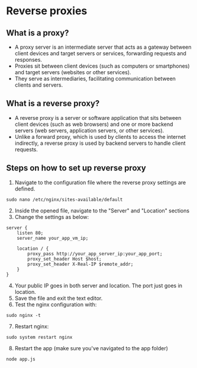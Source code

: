# Reverse proxies

## What is a proxy?

- A proxy server is an intermediate server that acts as a gateway between client devices and target servers or services, forwarding requests and responses.
- Proxies sit between client devices (such as computers or smartphones) and target servers (websites or other services).
- They serve as intermediaries, facilitating communication between clients and servers.

## What is a reverse proxy?

- A reverse proxy is a server or software application that sits between client devices (such as web browsers) and one or more backend servers (web servers, application servers, or other services).
- Unlike a forward proxy, which is used by clients to access the internet indirectly, a reverse proxy is used by backend servers to handle client requests.

## Steps on how to set up reverse proxy

1) Navigate to the configuration file where the reverse proxy settings are defined.
````
sudo nano /etc/nginx/sites-available/default
````
2) Inside the opened file, navigate to the "Server" and "Location" sections
3) Change the settings as below:
````
server {
    listen 80;
    server_name your_app_vm_ip;

    location / {
        proxy_pass http://your_app_server_ip:your_app_port;
        proxy_set_header Host $host;
        proxy_set_header X-Real-IP $remote_addr;
    }
}
````
4) Your public IP goes in both server and location. The port just goes in location.
5) Save the file and exit the text editor.
6) Test the nginx configuration with:
````
sudo nginx -t
````
7) Restart nginx:
````
sudo system restart nginx
````
8) Restart the app (make sure you've navigated to the app folder)
````
node app.js
````
